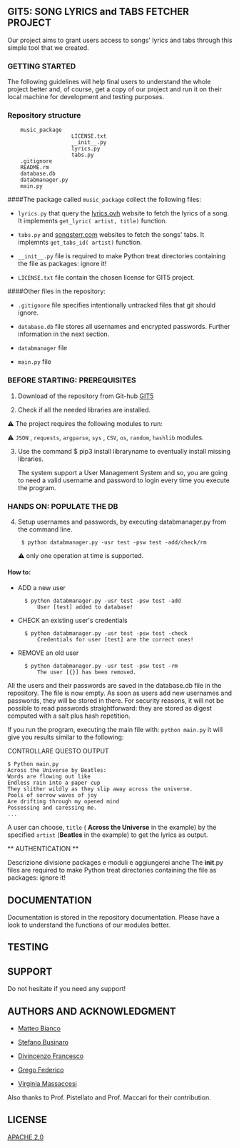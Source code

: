 ## GIT5: SONG LYRICS and TABS FETCHER PROJECT

Our project aims to grant users access to songs' lyrics and tabs through this simple tool that we created. 

### GETTING STARTED
The following guidelines will help final users to understand the whole project better and, of course, get a copy of our project and run it on their local machine for development and testing purposes.

### Repository structure

		music_package
						LICENSE.txt
						__init__.py
						lyrics.py
						tabs.py
		.gitignore
		README.rm
		database.db
		databmanager.py
		main.py


####The package called ```music_package``` collect the following files:

- ```lyrics.py``` that query the [lyrics.ovh](https://lyricsovh.docs.apiary.io/#) website to fetch the lyrics of a song. It implements ```get_lyric( artist, title)``` function.

- ```tabs.py``` and [songsterr.com](http://www.songsterr.com/a/wa/song?id=) websites to fetch the songs' tabs. It implemnts ```get_tabs_id( artist)``` function.

- ```__init__.py``` file is required to make Python treat directories containing the file as packages: ignore it!

- ```LICENSE.txt``` file contain the chosen license for GIT5 project.

####Other files in the repository:

- ```.gitignore``` file specifies intentionally untracked files that git should ignore.

- ```database.db``` file stores all usernames and encrypted passwords. Further information in the next section.

- ```databmanager``` file

- ```main.py``` file



### BEFORE STARTING: PREREQUISITES

1. Download of the repository from Git-hub [GIT5](https://github.com/Matteo-Cobian/lyrics_git5)

2. Check if all the needed libraries are installed.


:warning: The project requires the following modules to run:

 :warning: ```JSON``` , ```requests```, ```argparse```, ```sys``` , ```CSV```, ```os```, ```random```, ```hashlib``` modules. 

3. Use the command $ pip3 install libraryname to eventually install missing libraries.




	The system support a User Management System and so, you are going to need a valid username and password to login every time you execute the program.


### HANDS ON: POPULATE THE DB

4. Setup usernames and passwords, by executing databmanager.py from the command line.

		$ python databmanager.py -usr test -psw test -add/check/rm

	:warning: only one operation at time is supported.

#### How to:

- ADD a new user

		$ python databmanager.py -usr test -psw test -add
			User [test] added to database!	
	

- CHECK an existing user's credentials

		$ python databmanager.py -usr test -psw test -check
			Credentials for user [test] are the correct ones!


- REMOVE an old user

		$ python databmanager.py -usr test -psw test -rm
			The user [{}] has been removed.


All the users and their passwords are saved in the database.db file in the repository. The file is now empty. As soon as users add new usernames and passwords, they will be stored in there. For security reasons, it will not be possible to read passwords straightforward: they are stored as digest computed with a salt plus hash repetition.







If you run the program, executing the main file with: ```python main.py``` it will give you results similar to the following: 

CONTROLLARE QUESTO OUTPUT 

```
$ Python main.py
Across the Universe by Beatles:
Words are flowing out like 
Endless rain into a paper cup
They slither wildly as they slip away across the universe.
Pools of sorrow waves of joy
Are drifting through my opened mind
Possessing and caressing me.
...
```



A user can choose, ```title``` ( **Across the Universe** in the example) by the specified ```artist``` (**Beatles** in the example) to get the lyrics as output.

** AUTHENTICATION **

Descrizione divisione packages e moduli e aggiungerei anche 
The __init__.py files are required to make Python treat directories containing the file as packages: ignore it!


## DOCUMENTATION
Documentation is stored in the repository documentation. Please have a look to understand the functions of our modules better.



## TESTING

## SUPPORT

Do not hesitate if you need any support!

## AUTHORS AND ACKNOWLEDGMENT

- [Matteo Bianco](https://github.com/Matteo-Cobian)


- [Stefano Businaro](https://github.com/businer)


- [Divincenzo Francesco](https://github.com/divi999)


- [Grego Federico](https://github.com/Fede2302)


- [Virginia Massaccesi](https://github.com/Virginiaemme)


Also thanks to Prof. Pistellato and Prof. Maccari for their contribution.



## LICENSE
[APACHE 2.0](https://choosealicense.com/licenses/apache-2.0/)


